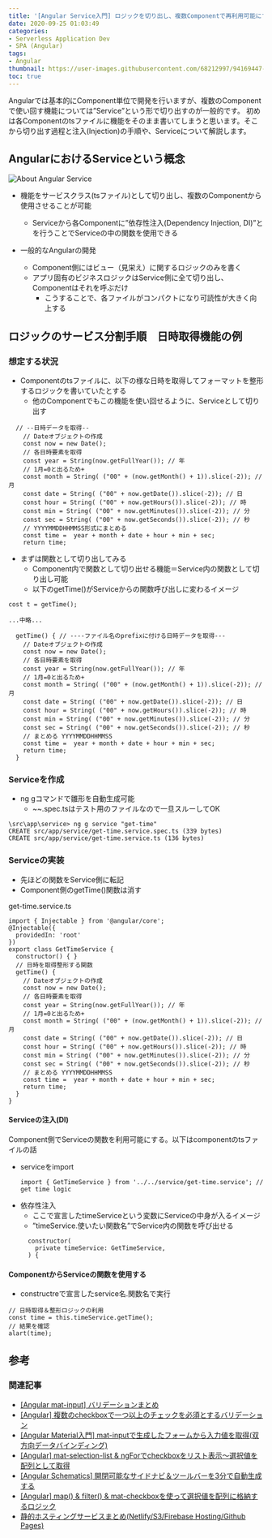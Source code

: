 ```yaml
---
title: '[Angular Service入門] ロジックを切り出し、複数Componentで再利用可能にする'
date: 2020-09-25 01:03:49
categories:
- Serverless Application Dev
- SPA (Angular)
tags: 
- Angular
thumbnail: https://user-images.githubusercontent.com/68212997/94169447-c5490500-fec9-11ea-9bca-837c27462e2f.png
toc: true
---
```


Angularでは基本的にComponent単位で開発を行いますが、複数のComponentで使い回す機能については”Service”という形で切り出すのが一般的です。
初めは各Componentのtsファイルに機能をそのまま書いてしまうと思います。そこから切り出す過程と注入(Injection)の手順や、Serviceについて解説します。

<!-- toc -->

## AngularにおけるServiceという概念
![About Angular Service](https://user-images.githubusercontent.com/68212997/94169447-c5490500-fec9-11ea-9bca-837c27462e2f.png)

- 機能をサービスクラス(tsファイル)として切り出し、複数のComponentから使用させることが可能
    - Serviceから各Componentに”依存性注入(Dependency Injection, DI)”とを行うことでServiceの中の関数を使用できる

- 一般的なAngularの開発
    - Component側にはビュー（見栄え）に関するロジックのみを書く
    - アプリ固有のビジネスロジックはService側に全て切り出し、Componentはそれを呼ぶだけ
        - こうすることで、各ファイルがコンパクトになり可読性が大きく向上する


## ロジックのサービス分割手順　日時取得機能の例
### 想定する状況
- Componentのtsファイルに、以下の様な日時を取得してフォーマットを整形するロジックを書いていたとする
  - 他のComponentでもこの機能を使い回せるように、Serviceとして切り出す

```
  // --日時データを取得--
    // Dateオブジェクトの作成
    const now = new Date();
    // 各日時要素を取得
    const year = String(now.getFullYear()); // 年
    // 1月=0と出るため+
    const month = String( ("00" + (now.getMonth() + 1)).slice(-2)); // 月
    const date = String( ("00" + now.getDate()).slice(-2)); // 日
    const hour = String( ("00" + now.getHours()).slice(-2)); // 時
    const min = String( ("00" + now.getMinutes()).slice(-2)); // 分
    const sec = String( ("00" + now.getSeconds()).slice(-2)); // 秒
    // YYYYMMDDHHMMSS形式にまとめる 
    const time =  year + month + date + hour + min + sec;
    return time;
```

- まずは関数として切り出してみる
  - Component内で関数として切り出せる機能＝Service内の関数として切り出し可能
  - 以下のgetTime()がServiceからの関数呼び出しに変わるイメージ

```
cost t = getTime();

...中略...

  getTime() { // ----ファイル名のprefixに付ける日時データを取得---
    // Dateオブジェクトの作成
    const now = new Date();
    // 各日時要素を取得
    const year = String(now.getFullYear()); // 年
    // 1月=0と出るため+
    const month = String( ("00" + (now.getMonth() + 1)).slice(-2)); // 月
    const date = String( ("00" + now.getDate()).slice(-2)); // 日
    const hour = String( ("00" + now.getHours()).slice(-2)); // 時
    const min = String( ("00" + now.getMinutes()).slice(-2)); // 分
    const sec = String( ("00" + now.getSeconds()).slice(-2)); // 秒
    // まとめる YYYYMMDDHHMMSS
    const time =  year + month + date + hour + min + sec;
    return time;
  }
```

### Serviceを作成
- ng gコマンドで雛形を自動生成可能
    - ~~.spec.tsはテスト用のファイルなので一旦スルーしてOK
```
\src\app\service> ng g service "get-time"
CREATE src/app/service/get-time.service.spec.ts (339 bytes)
CREATE src/app/service/get-time.service.ts (136 bytes)
```


### Serviceの実装
- 先ほどの関数をService側に転記
- Component側のgetTime()関数は消す

get-time.service.ts
```
import { Injectable } from '@angular/core';
@Injectable({
  providedIn: 'root'
})
export class GetTimeService {
  constructor() { }
  // 日時を取得整形する関数  
  getTime() { 
    // Dateオブジェクトの作成
    const now = new Date();
    // 各日時要素を取得
    const year = String(now.getFullYear()); // 年
    // 1月=0と出るため+
    const month = String( ("00" + (now.getMonth() + 1)).slice(-2)); // 月
    const date = String( ("00" + now.getDate()).slice(-2)); // 日
    const hour = String( ("00" + now.getHours()).slice(-2)); // 時
    const min = String( ("00" + now.getMinutes()).slice(-2)); // 分
    const sec = String( ("00" + now.getSeconds()).slice(-2)); // 秒
    // まとめる YYYYMMDDHHMMSS
    const time =  year + month + date + hour + min + sec;
    return time;
  }
}
```

#### Serviceの注入(DI)
Component側でServiceの関数を利用可能にする。以下はcomponentのtsファイルの話

- serviceをimport
  ```
  import { GetTimeService } from '../../service/get-time.service'; // get time logic
  ```
- 依存性注入
    - ここで宣言したtimeServiceという変数にServiceの中身が入るイメージ
    - ”timeService.使いたい関数名”でService内の関数を呼び出せる
  ```
    constructor(
      private timeService: GetTimeService,
    ) {
  ```
#### ComponentからServiceの関数を使用する
- constructreで宣言したservice名.関数名で実行
```
// 日時取得＆整形ロジックの利用
const time = this.timeService.getTime();
// 結果を確認
alart(time);
```


## 参考
### 関連記事
- [[Angular mat-input] バリデーションまとめ](/Angular-mat-input-バリデーションまとめ/)
- [[Angular] 複数のcheckboxで一つ以上のチェックを必須とするバリデーション](/Angular-複数のcheckboxで一つ以上のチェックを必須とするバリデーション/)
- [[Angular Material入門] mat-inputで生成したフォームから入力値を取得(双方向データバインディング)](/Angular入門-mat-inputで生成したフォームから入力値を取得-双方向データバインディング/)
- [[Angular] mat-selection-list & ngForでcheckboxをリスト表示～選択値を配列として取得](/Angular-mat-selection-listでcheckboxを表示～選択値を配列として取得/)
- [[Angular Schematics] 開閉可能なサイドナビ＆ツールバーを3分で自動生成する](/Angular-Schematics-開閉可能なサイドナビ＆ツールバーを3分で自動生成する/)
- [[Angular] map() & filter() & mat-checkboxを使って選択値を配列に格納するロジック](/Angular-map-fileter-mat-checkboxを使って選択値を配列に格納するロジック/)
- [静的ホスティングサービスまとめ(Netlify/S3/Firebase Hosting/Github Pages)](/静的ホスティングサービスまとめ-Netlify-S3-Firebase-Hosting-Github-Pages/)

